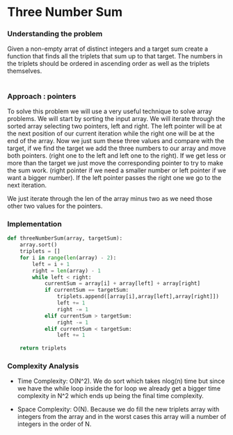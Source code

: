 # Three Number Sum

### Understanding the problem

Given a non-empty arrat of distinct integers and a target sum create a function that finds all the triplets that sum up to that target. The numbers in the triplets should be ordered in ascending order as well as the triplets themselves.

#

### Approach : pointers

To solve this problem we will use a very useful technique to solve array problems. We will start by sorting the input array. We will iterate through the sorted array selecting two pointers, left and right. The left pointer will be at the next position of our current iteration while the right one will be at the end of the array. Now we just sum these three values and compare with the target, if we find the target we add the three numbers to our array and move both pointers. (right one to the left and left one to the right). If we get less or more than the target we just move the corresponding pointer to try to make the sum work. (right pointer if we need a smaller number or left pointer if we want a bigger number). If the left pointer passes the right one we go to the next iteration.

We just iterate through the len of the array minus two as we need those other two values for the pointers.

### Implementation

```python
def threeNumberSum(array, targetSum):
    array.sort()
    triplets = []
    for i in range(len(array) - 2):
        left = i + 1
        right = len(array) - 1
        while left < right:
            currentSum = array[i] + array[left] + array[right]
            if currentSum == targetSum:
                triplets.append([array[i],array[left],array[right]])
                left += 1
                right -= 1
            elif currentSum > targetSum:
                right -= 1
            elif currentSum < targetSum:
                left += 1
            
    return triplets
```

### Complexity Analysis

- Time Complexity: O(N^2). We do sort which takes nlog(n) time but since we have the while loop inside the for loop we already get a bigger time complexity in N^2 which ends up being the final time complexity.

- Space Complexity: O(N). Because we do fill the new triplets array with integers from the array and in the worst cases this array will a number of integers in the order of N.

#

